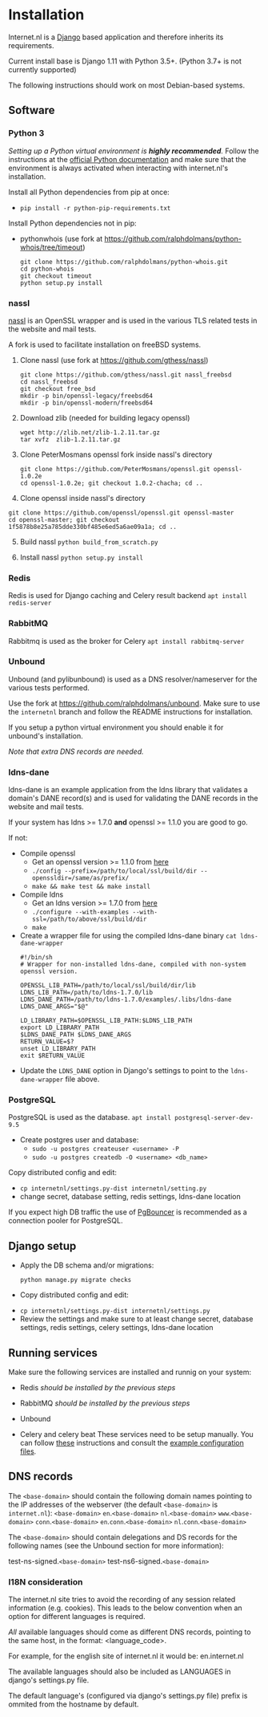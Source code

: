# Installation

Internet.nl is a [Django](https://www.djangoproject.com/)
based application and therefore inherits its requirements.

Current install base is Django 1.11 with Python 3.5+.
(Python 3.7+ is not currently supported)

The following instructions should work on most Debian-based systems.


## Software

### Python 3

_Setting up a Python virtual environment is **highly recommended**._
Follow the instructions at the
[official Python documentation](https://docs.python.org/3/tutorial/venv.html)
and make sure that the environment is always activated when interacting with
internet.nl's installation.

Install all Python dependencies from pip at once:
* `pip install -r python-pip-requirements.txt`

Install Python dependencies not in pip:
* pythonwhois (use fork at https://github.com/ralphdolmans/python-whois/tree/timeout)
   ```
   git clone https://github.com/ralphdolmans/python-whois.git
   cd python-whois
   git checkout timeout
   python setup.py install
   ```


### nassl

[nassl](https://github.com/nabla-c0d3/nassl) is an OpenSSL wrapper and is used
in the various TLS related tests in the website and mail tests.

A fork is used to facilitate installation on freeBSD systems.

1. Clone nassl (use fork at https://github.com/gthess/nassl)
   ```
   git clone https://github.com/gthess/nassl.git nassl_freebsd
   cd nassl_freebsd
   git checkout free_bsd
   mkdir -p bin/openssl-legacy/freebsd64
   mkdir -p bin/openssl-modern/freebsd64
   ```

2. Download zlib (needed for building legacy openssl)
   ```
   wget http://zlib.net/zlib-1.2.11.tar.gz
   tar xvfz  zlib-1.2.11.tar.gz
   ```

3. Clone PeterMosmans openssl fork inside nassl's directory
   ```
   git clone https://github.com/PeterMosmans/openssl.git openssl-1.0.2e
   cd openssl-1.0.2e; git checkout 1.0.2-chacha; cd ..
   ```

4.  Clone openssl inside nassl's directory
   ```
   git clone https://github.com/openssl/openssl.git openssl-master
   cd openssl-master; git checkout 1f5878b8e25a785dde330bf485e6ed5a6ae09a1a; cd ..
   ```

5. Build nassl
   `python build_from_scratch.py`

6. Install nassl
   `python setup.py install`


### Redis

Redis is used for Django caching and Celery result backend
`apt install redis-server`


### RabbitMQ

Rabbitmq is used as the broker for Celery
`apt install rabbitmq-server`


### Unbound

Unbound (and pylibunbound) is used as a DNS resolver/nameserver for the various
tests performed.

Use the fork at https://github.com/ralphdolmans/unbound.
Make sure to use the `internetnl` branch and follow the README instructions for
installation.

If you setup a python virtual environment you should enable it for unbound's
installation.

_Note that extra DNS records are needed._


### ldns-dane

ldns-dane is an example application from the ldns library that validates a
domain's DANE record(s) and is used for validating the DANE records in the
website and mail tests.

If your system has ldns >= 1.7.0 **and** openssl >= 1.1.0 you are good to go.

If not:
- Compile openssl
  - Get an openssl version >= 1.1.0 from [here](https://www.openssl.org/source/)
  - `./config --prefix=/path/to/local/ssl/build/dir --openssldir=/same/as/prefix/`
  - `make && make test && make install`
- Compile ldns
  - Get an ldns version >= 1.7.0 from [here](https://www.nlnetlabs.nl/projects/ldns/download/)
  - `./configure --with-examples --with-ssl=/path/to/above/ssl/build/dir`
  - `make`
- Create a wrapper file for using the compiled ldns-dane binary
  `cat ldns-dane-wrapper`
  ```
  #!/bin/sh
  # Wrapper for non-installed ldns-dane, compiled with non-system openssl version.

  OPENSSL_LIB_PATH=/path/to/local/ssl/build/dir/lib
  LDNS_LIB_PATH=/path/to/ldns-1.7.0/lib
  LDNS_DANE_PATH=/path/to/ldns-1.7.0/examples/.libs/ldns-dane
  LDNS_DANE_ARGS="$@"

  LD_LIBRARY_PATH=$OPENSSL_LIB_PATH:$LDNS_LIB_PATH
  export LD_LIBRARY_PATH
  $LDNS_DANE_PATH $LDNS_DANE_ARGS
  RETURN_VALUE=$?
  unset LD_LIBRARY_PATH
  exit $RETURN_VALUE
  ```
- Update the `LDNS_DANE` option in Django's settings to point to the
  `ldns-dane-wrapper` file above.


### PostgreSQL

PostgreSQL is used as the database.
`apt install postgresql-server-dev-9.5`

- Create postgres user and database:
  * `sudo -u postgres createuser <username> -P`
  * `sudo -u postgres createdb -O <username> <db_name>`

Copy distributed config and edit:
 * `cp internetnl/settings.py-dist internetnl/setting.py`
 * change secret, database setting, redis settings, ldns-dane location

If you expect high DB traffic the use of
[PgBouncer](https://pgbouncer.github.io/) is recommended as a connection pooler
for PostgreSQL.


## Django setup

- Apply the DB schema and/or migrations:
  ```
  python manage.py migrate checks
  ```
- Copy distributed config and edit:
 * `cp internetnl/settings.py-dist internetnl/settings.py`
 * Review the settings and make sure to at least change secret, database
   settings, redis settings, celery settings, ldns-dane location


## Running services

Make sure the following services are installed and runnig on your system:
- Redis
  _should be installed by the previous steps_
- RabbitMQ
  _should be installed by the previous steps_
- Unbound

- Celery and celery beat
  These services need to be setup manually. You can follow [these](http://docs.celeryproject.org/en/latest/userguide/daemonizing.html)
  instructions and consult the [example configuration files](example_configuration/).


## DNS records

The `<base-domain>` should contain the following domain names pointing to the
IP addresses of the webserver (the default `<base-domain>` is `internet.nl`):
`<base-domain>`
`en`.`<base-domain>`
`nl`.`<base-domain>`
`www`.`<base-domain>`
`conn`.`<base-domain>`
`en`.`conn`.`<base-domain>`
`nl`.`conn`.`<base-domain>`

The `<base-domain>` should contain delegations and DS records for the following
names (see the Unbound section for more information):

test-ns-signed.`<base-domain>`
test-ns6-signed.`<base-domain>`

### I18N consideration

The internet.nl site tries to avoid the recording of any session related
information (e.g. cookies). This leads to the below convention when an option
for different languages is required.

*All* available languages should come as different DNS records, pointing to the
same host, in the format:
    <language_code>.<host>

For example, for the english site of internet.nl it would be:
    en.internet.nl

The available languages should also be included as LANGUAGES in django's
settings.py file.

The default language's (configured via django's settings.py file) prefix is
ommited from the hostname by default.
